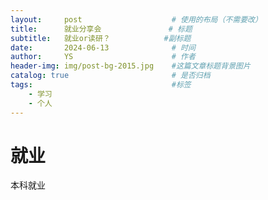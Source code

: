 ```yaml
---
layout:     post   				    # 使用的布局（不需要改）
title:      就业分享会				# 标题 
subtitle:   就业or读研？            #副标题
date:       2024-06-13 				# 时间
author:     YS 						# 作者
header-img: img/post-bg-2015.jpg 	#这篇文章标题背景图片
catalog: true 						# 是否归档
tags:								#标签
    - 学习
    - 个人
---
```



# 就业

本科就业
